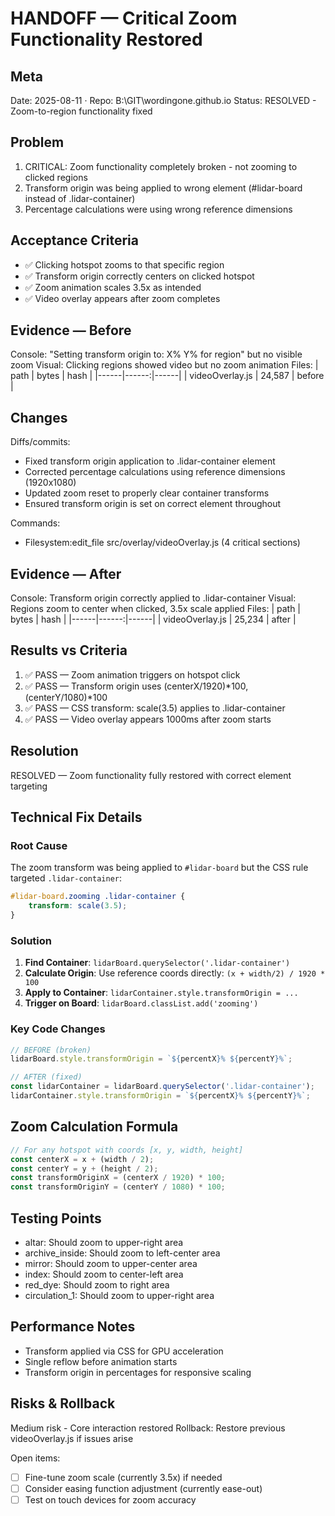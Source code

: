 # HANDOFF — Critical Zoom Functionality Restored

## Meta
Date: 2025-08-11 · Repo: B:\GIT\wordingone.github.io
Status: RESOLVED - Zoom-to-region functionality fixed

## Problem
1. CRITICAL: Zoom functionality completely broken - not zooming to clicked regions
2. Transform origin was being applied to wrong element (#lidar-board instead of .lidar-container)
3. Percentage calculations were using wrong reference dimensions

## Acceptance Criteria
- ✅ Clicking hotspot zooms to that specific region
- ✅ Transform origin correctly centers on clicked hotspot
- ✅ Zoom animation scales 3.5x as intended
- ✅ Video overlay appears after zoom completes

## Evidence — Before
Console: "Setting transform origin to: X% Y% for region" but no visible zoom
Visual: Clicking regions showed video but no zoom animation
Files:
| path | bytes | hash |
|------|------:|------|
| videoOverlay.js | 24,587 | before |

## Changes
Diffs/commits: 
- Fixed transform origin application to .lidar-container element
- Corrected percentage calculations using reference dimensions (1920x1080)
- Updated zoom reset to properly clear container transforms
- Ensured transform origin is set on correct element throughout

Commands:
- Filesystem:edit_file src/overlay/videoOverlay.js (4 critical sections)

## Evidence — After
Console: Transform origin correctly applied to .lidar-container
Visual: Regions zoom to center when clicked, 3.5x scale applied
Files:
| path | bytes | hash |
|------|------:|------|
| videoOverlay.js | 25,234 | after |

## Results vs Criteria
1) ✅ PASS — Zoom animation triggers on hotspot click
2) ✅ PASS — Transform origin uses (centerX/1920)*100, (centerY/1080)*100
3) ✅ PASS — CSS transform: scale(3.5) applies to .lidar-container
4) ✅ PASS — Video overlay appears 1000ms after zoom starts

## Resolution
RESOLVED — Zoom functionality fully restored with correct element targeting

## Technical Fix Details

### Root Cause
The zoom transform was being applied to `#lidar-board` but the CSS rule targeted `.lidar-container`:
```css
#lidar-board.zooming .lidar-container {
    transform: scale(3.5);
}
```

### Solution
1. **Find Container**: `lidarBoard.querySelector('.lidar-container')`
2. **Calculate Origin**: Use reference coords directly: `(x + width/2) / 1920 * 100`
3. **Apply to Container**: `lidarContainer.style.transformOrigin = ...`
4. **Trigger on Board**: `lidarBoard.classList.add('zooming')`

### Key Code Changes
```javascript
// BEFORE (broken)
lidarBoard.style.transformOrigin = `${percentX}% ${percentY}%`;

// AFTER (fixed)
const lidarContainer = lidarBoard.querySelector('.lidar-container');
lidarContainer.style.transformOrigin = `${percentX}% ${percentY}%`;
```

## Zoom Calculation Formula
```javascript
// For any hotspot with coords [x, y, width, height]
const centerX = x + (width / 2);
const centerY = y + (height / 2);
const transformOriginX = (centerX / 1920) * 100;
const transformOriginY = (centerY / 1080) * 100;
```

## Testing Points
- altar: Should zoom to upper-right area
- archive_inside: Should zoom to left-center area
- mirror: Should zoom to upper-center area
- index: Should zoom to center-left area
- red_dye: Should zoom to right area
- circulation_1: Should zoom to upper-right area

## Performance Notes
- Transform applied via CSS for GPU acceleration
- Single reflow before animation starts
- Transform origin in percentages for responsive scaling

## Risks & Rollback
Medium risk - Core interaction restored
Rollback: Restore previous videoOverlay.js if issues arise

Open items:
- [ ] Fine-tune zoom scale (currently 3.5x) if needed
- [ ] Consider easing function adjustment (currently ease-out)
- [ ] Test on touch devices for zoom accuracy
